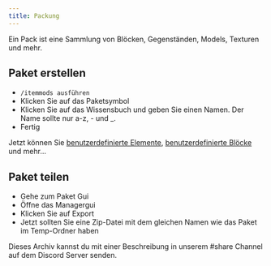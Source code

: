 ```yaml
---
title: Packung
---
```


Ein Pack ist eine Sammlung von Blöcken, Gegenständen, Models, Texturen und mehr.

## Paket erstellen

* `/itemmods ausführen`
* Klicken Sie auf das Paketsymbol
* Klicken Sie auf das Wissensbuch und geben Sie einen Namen. Der Name sollte nur a-z, - und _.
* Fertig

Jetzt können Sie [benutzerdefinierte Elemente](custom-items.md), [benutzerdefinierte Blöcke](custom-blocks.md) und mehr...

## Paket teilen

* Gehe zum Paket Gui
* Öffne das Managergui
* Klicken Sie auf Export
* Jetzt sollten Sie eine Zip-Datei mit dem gleichen Namen wie das Paket im Temp-Ordner haben

Dieses Archiv kannst du mit einer Beschreibung in unserem #share Channel auf dem Discord Server senden.
